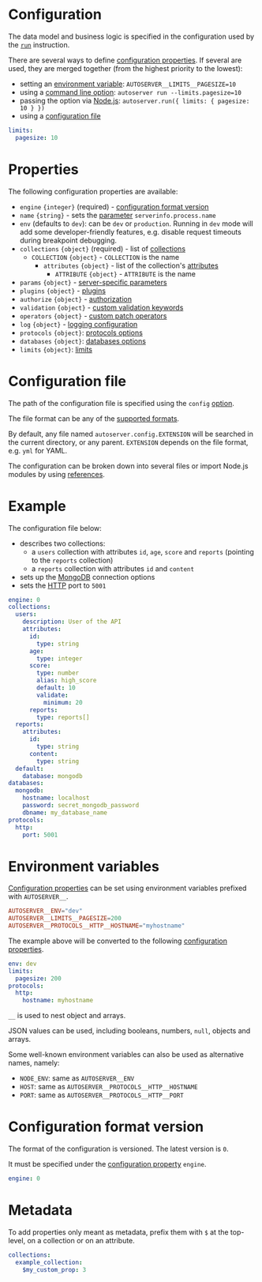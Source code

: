 # Configuration

The data model and business logic is specified in the configuration used by the
[`run`](../usage/run.md) instruction.

There are several ways to define [configuration properties](#properties). If
several are used, they are merged together (from the highest priority to the
lowest):

- setting an [environment variable](#environment-variables):
  `AUTOSERVER__LIMITS__PAGESIZE=10`
- using a [command line option](../usage/README.md#usage):
  `autoserver run --limits.pagesize=10`
- passing the option via [Node.js](../usage/README.md#node.js):
  `autoserver.run({ limits: { pagesize: 10 } })`
- using a [configuration file](#configuration-file)

```yml
limits:
  pagesize: 10
```

# Properties

The following configuration properties are available:

- `engine` `{integer}` (required) -
  [configuration format version](#configuration-format-version)
- `name` `{string}` - sets the [parameter](functions.md#parameters)
  `serverinfo.process.name`
- `env` (defaults to `dev`): can be `dev` or `production`. Running in `dev` mode
  will add some developer-friendly features, e.g. disable request timeouts
  during breakpoint debugging.
- `collections` `{object}` (required) - list of
  [collections](../data_model/collections.md#collections)
  - `COLLECTION` `{object}` - `COLLECTION` is the name
    - `attributes` `{object}` - list of the collection's
      [attributes](../data_model/collections.md#attributes)
      - `ATTRIBUTE` `{object}` - `ATTRIBUTE` is the name
- `params` `{object}` -
  [server-specific parameters](functions.md#server-specific-parameters)
- `plugins` `{object}` - [plugins](../plugins/README.md)
- `authorize` `{object}` - [authorization](../data_model/authorization.md)
- `validation` `{object}` -
  [custom validation keywords](../data_model/validation.md#custom-validation)
- `operators` `{object}` -
  [custom patch operators](../data_model/patch.md#custom-operators)
- `log` `{object}` - [logging configuration](../quality/logging.md)
- `protocols` `{object}`: [protocols options](../protocols/README.md#options)
- `databases` `{object}`: [databases options](../databases/README.md)
- `limits` `{object}`: [limits](../quality/limits.md)

# Configuration file

The path of the configuration file is specified using the `config`
[option](../usage/run.md).

The file format can be any of the [supported formats](formats.md).

By default, any file named `autoserver.config.EXTENSION` will be searched in the
current directory, or any parent. `EXTENSION` depends on the file format, e.g.
`yml` for YAML.

The configuration can be broken down into several files or import Node.js
modules by using [references](references.md).

# Example

The configuration file below:

- describes two collections:
  - a `users` collection with attributes `id`, `age`, `score` and `reports`
    (pointing to the `reports` collection)
  - a `reports` collection with attributes `id` and `content`
- sets up the [MongoDB](../databases/mongodb.md) connection options
- sets the [HTTP](../protocols/http.md) port to `5001`

```yml
engine: 0
collections:
  users:
    description: User of the API
    attributes:
      id:
        type: string
      age:
        type: integer
      score:
        type: number
        alias: high_score
        default: 10
        validate:
          minimum: 20
      reports:
        type: reports[]
  reports:
    attributes:
      id:
        type: string
      content:
        type: string
  default:
    database: mongodb
databases:
  mongodb:
    hostname: localhost
    password: secret_mongodb_password
    dbname: my_database_name
protocols:
  http:
    port: 5001
```

# Environment variables

[Configuration properties](#properties) can be set using environment variables
prefixed with `AUTOSERVER__`.

```toml
AUTOSERVER__ENV="dev"
AUTOSERVER__LIMITS__PAGESIZE=200
AUTOSERVER__PROTOCOLS__HTTP__HOSTNAME="myhostname"
```

The example above will be converted to the following
[configuration properties](#properties).

```yml
env: dev
limits:
  pagesize: 200
protocols:
  http:
    hostname: myhostname
```

`__` is used to nest object and arrays.

JSON values can be used, including booleans, numbers, `null`, objects and
arrays.

Some well-known environment variables can also be used as alternative names,
namely:

- `NODE_ENV`: same as `AUTOSERVER__ENV`
- `HOST`: same as `AUTOSERVER__PROTOCOLS__HTTP__HOSTNAME`
- `PORT`: same as `AUTOSERVER__PROTOCOLS__HTTP__PORT`

# Configuration format version

The format of the configuration is versioned. The latest version is `0`.

It must be specified under the [configuration property](#properties) `engine`.

```yml
engine: 0
```

# Metadata

To add properties only meant as metadata, prefix them with `$` at the top-level,
on a collection or on an attribute.

```yml
collections:
  example_collection:
    $my_custom_prop: 3
```
